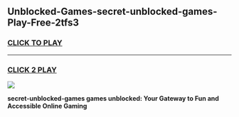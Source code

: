 
## Unblocked-Games-secret-unblocked-games-Play-Free-2tfs3
<h3>
<a href="https://premium76.site?title=secret-unblocked-games&ref=20A">CLICK TO PLAY</a></h3>
<hr>

<h3>
<a href="https://premium76.site?title=secret-unblocked-games&ref=20A">CLICK 2 PLAY</a>
  
</h3>

<a href="https://premium76.site?title=secret-unblocked-games&ref=20A"><img src="https://clearcache.store/games.png"></a>


**secret-unblocked-games games unblocked: Your Gateway to Fun and Accessible Online Gaming**
